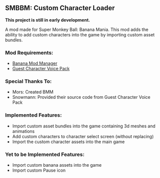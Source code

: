 ## SMBBM: Custom Character Loader
**This project is still in early development.**

A mod made for Super Monkey Ball: Banana Mania. This mod adds the ability to add custom characters into the game by importing custom asset bundles.

### Mod Requirements:
- [Banana Mod Manager](https://github.com/MorsGames/BananaModManager)
- [Guest Character Voice Pack](https://gamebanana.com/mods/331507)

### Special Thanks To:
- Mors: Created BMM
- Snowmann: Provided their source code from Guest Character Voice Pack

### Implemented Features:
- Import custom asset bundles into the game containing 3d meshes and animations
- Add custom characters to character select screen (without replacing)
- Import the custom character assets into the main game

### Yet to be Implemented Features:
- Import custom banana assets into the game
- Import custom Pause icon
